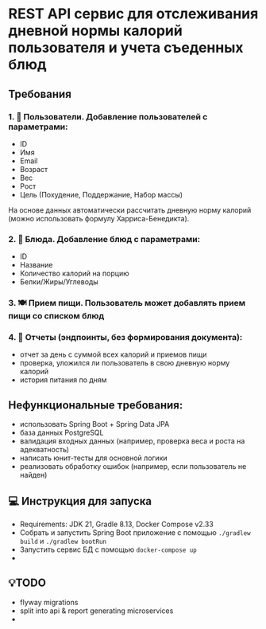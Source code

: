 # REST API сервис для отслеживания дневной нормы калорий пользователя и учета съеденных блюд

## Требования
### 1. 👤 Пользователи. Добавление пользователей с параметрами:

- ID
- Имя
- Email
- Возраст
- Вес
- Рост
- Цель (Похудение, Поддержание, Набор массы)

На основе данных автоматически рассчитать дневную норму калорий (можно использовать формулу Харриса-Бенедикта).

### 2. 🥗 Блюда. Добавление блюд с параметрами:

- ID
- Название
- Количество калорий на порцию
- Белки/Жиры/Углеводы

### 3. 🍽️ Прием пищи. Пользователь может добавлять прием пищи со списком блюд

### 4. 📝 Отчеты (эндпоинты, без формирования документа):

- отчет за день с суммой всех калорий и приемов пищи
- проверка, уложился ли пользователь в свою дневную норму калорий
- история питания по дням

## Нефункциональные требования:

- использовать Spring Boot + Spring Data JPA
- база данных PostgreSQL
- валидация входных данных (например, проверка веса и роста на адекватность)
- написать юнит-тесты для основной логики
- реализовать обработку ошибок (например, если пользователь не найден)

## 💻 Инструкция для запуска

- Requirements: JDK 21, Gradle 8.13, Docker Compose v2.33
- Собрать и запустить Spring Boot приложение с помощью `./gradlew build` и `./gradlew bootRun`
- Запустить сервис БД с помощью `docker-compose up`
- 

## 💡TODO

- flyway migrations
- split into api & report generating microservices
- 

### 


